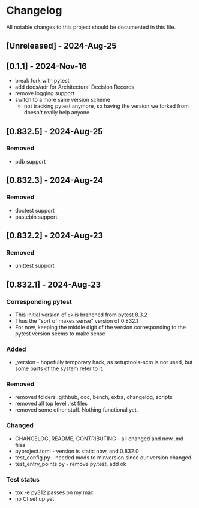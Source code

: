 # Changelog

All notable changes to this project should be documented in this file.

<!--
## [Unreleased] - yyyy-month-dd

### Added
- nothing so far

### Removed
- nothing so far

### Fixed
- nothing so far

### Changed
- nothing so far
-->

## [Unreleased] - 2024-Aug-25


## [0.1.1] - 2024-Nov-16

- break fork with pytest
- add docs/adr for Architectural Decision Records
- remove logging support
- switch to a more sane version scheme
  - not tracking pytest anymore, so having the version we forked from doesn't really help anyone

## [0.832.5] - 2024-Aug-25

### Removed
- pdb support

## [0.832.3] - 2024-Aug-24

### Removed
- doctest support
- pastebin support

## [0.832.2] - 2024-Aug-23

### Removed
- unittest support

## [0.832.1] - 2024-Aug-23

### Corresponding pytest
- This initial version of `ok` is branched from pytest 8.3.2
- Thus the "sort of makes sense" version of 0.832.1
- For now, keeping the middle digit of the version corresponding
  to the pytest version seems to make sense

### Added
- _version - hopefully temporary hack, as setuptools-scm is not used, 
  but some parts of the system refer to it.

### Removed
- removed folders .githbub, doc, bench, extra, changelog, scripts
- removed all top level .rst files
- removed some other stuff. Nothing functional yet.

### Changed
- CHANGELOG, README, CONTRIBUTING - all changed and now .md files
- pyproject.toml - version is static now, and 0.832.0
- test_config.py - needed mods to minversion since our version changed.
- test_entry_points.py - remove py.test, add ok

### Test status
- tox -e py312 passes on my mac
- no CI set up yet
